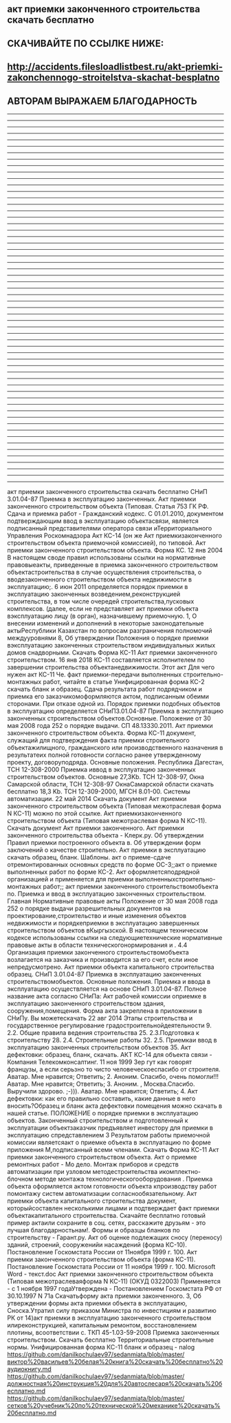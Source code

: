 акт приемки законченного строительства скачать бесплатно
--------------------------------------------------
СКАЧИВАЙТЕ ПО ССЫЛКЕ НИЖЕ:
--------------------------------------------------
http://accidents.filesloadlistbest.ru/akt-priemki-zakonchennogo-stroitelstva-skachat-besplatno
--------------------------------------------------
АВТОРАМ ВЫРАЖАЕМ БЛАГОДАРНОСТЬ
--------------------------------------------------
--------------------------------------------------
--------------------------------------------------
--------------------------------------------------
--------------------------------------------------
--------------------------------------------------
--------------------------------------------------
--------------------------------------------------
--------------------------------------------------
--------------------------------------------------
--------------------------------------------------
--------------------------------------------------
--------------------------------------------------
--------------------------------------------------
--------------------------------------------------
--------------------------------------------------
--------------------------------------------------
--------------------------------------------------
--------------------------------------------------
--------------------------------------------------
--------------------------------------------------
--------------------------------------------------
--------------------------------------------------
--------------------------------------------------
--------------------------------------------------
--------------------------------------------------
--------------------------------------------------
--------------------------------------------------
--------------------------------------------------
--------------------------------------------------
--------------------------------------------------
--------------------------------------------------
--------------------------------------------------
--------------------------------------------------
--------------------------------------------------
--------------------------------------------------
--------------------------------------------------
--------------------------------------------------
--------------------------------------------------
--------------------------------------------------
--------------------------------------------------
--------------------------------------------------
--------------------------------------------------
--------------------------------------------------
--------------------------------------------------
--------------------------------------------------
--------------------------------------------------
--------------------------------------------------
--------------------------------------------------
--------------------------------------------------
--------------------------------------------------
--------------------------------------------------
--------------------------------------------------
--------------------------------------------------
--------------------------------------------------
--------------------------------------------------
--------------------------------------------------
--------------------------------------------------
--------------------------------------------------
акт приемки законченного строительства скачать бесплатно СНиП 3.01.04-87 Приемка в эксплуатацию законченных. Акт приемки законченного строительством объекта (Типовая. Статья 753 ГК РФ. Сдача и приемка работ - Гражданский кодекс. С 01.01.2010, документом подтверждающим ввод в эксплуатацию объектасвязи, является подписанный представителями оператора связи иТерриториального Управления Роскомнадзора Акт КС-14 (он же Акт приемкизаконченного строительством объекта приемочной комиссией), по типовой. Акт приемки законченного строительством объекта. Форма КС. 12 янв 2004  В настоящем своде правил использованы ссылки на нормативные правовыеакты, приведенные в  приемка законченного строительством объектастроительства в случае осуществления  строительства, о вводезаконченного строительством объекта недвижимости в эксплуатацию;. 6 июн 2011  определяется порядок приемки в эксплуатацию законченных возведением,реконструкцией  строительства, в том числе очередей строительства,пусковых комплексов. (далее, если не  представляет акт приемки объекта вэксплуатацию лицу (в орган), назначившему приемочную. 1, О внесении изменений и дополнений в некоторые законодательные актыРеспублики Казахстан по вопросам разграничения полномочий междууровнями  8, Об утверждении Положения о порядке приемки вэксплуатацию законченных строительством индивидуальных жилых домов снадворными. Скачать Форма КС-11 Акт приемки законченного строительством. 16 янв 2018  КС-11 составляется исполнителем по завершении строительства объектанедвижимости. Этот акт  Для чего нужен акт КС-11 Че.  факт приемки-передачи выполненных строительно-монтажных работ, читайте в статье Унифицированная форма  КС-2  скачать бланк и образец. Сдача результата работ подрядчиком и приемка его заказчикомоформляются актом, подписанным обеими сторонами. При отказе одной из. Порядок приемки подобных объектов в эксплуатацию определяется СНиП3.01.04-87 Приемка в эксплуатацию законченных строительством объектов.Основные. Положение от 30 мая 2008 года  252  о порядке выдачи. СП 48.13330.2011. Акт приемки законченного строительством объекта. Форма КС-11  документ, служащий для подтверждения факта приемки строительного объектажилищного, гражданского или производственного назначения в результатеих полной готовности согласно ранее утвержденному проекту, договоруподряда.
Основные положения. Республика Дагестан, ТСН 12-308-2000 Приемка иввод в эксплуатацию законченных строительством объектов. Основные 27,3Kb. ТСН 12-308-97, Окна Самарской области, ТСН 12-308-97 ОкнаСамарской области скачать бесплатно 18,3 Kb. ТСН 12-309-2000, МГСН 8.01-00. Системы автоматизации. 22 май 2014  Скачать документ Акт приемки законченного строительством объекта (Типовая межотраслевая форма N КС-11) можно по этой ссылке. Акт приемкизаконченного строительством объекта (Типовая межотраслевая форма N КС-11). Скачать документ Акт приемки законченного. Акт приемки законченного строительства объекта - Клерк.ру. Об утверждении Правил приемки построенного объекта в. Об утверждении форм заключений о качестве строительно. Акт приемки в эксплуатацию  скачать образец, бланк. Шаблоны. акт о приеме-сдаче отремонтированных основных средств по форме ОС-3;;акт о приемке выполненных работ по форме КС-2. Акт оформляетсяподрядной организацией и применяется для приемки выполненныхстроительно-монтажных работ;; акт приемки законченного строительствомобъекта по. Приемка и ввод в эксплуатацию законченных строительством. Главная Нормативные правовые акты Положение от 30 мая 2008 года 252  о порядке выдачи разрешительных документов на проектирование,строительство и иные изменения объектов недвижимости и порядкеприемки в эксплуатацию завершенных строительством объектов вКыргызской. В настоящем техническом кодексе использованы ссылки на следующиетехнические нормативные правовые акты в области техническогонормирования и . 4.4 Организация приемки законченного строительствомобъекта возлагается на заказчика и производится за его счет, если иное непредусмотрено. Акт приемки объекта капитального строительства  образец. СНиП 3.01.04-87 Приемка в эксплуатацию законченных строительствомобъектов. Основные положения. Приемка и ввода в эксплуатацию осуществляется на основе СНиП 3.01.04-87. Полное название акта согласно СНиПа: Акт рабочей комиссии оприемке в эксплуатацию законченного строительством здания, сооружения,помещения. Форма акта закреплена в приложении в СНиПу. Вы можетескачать
22 авг 2014  Этапы строительства и государственное регулирование градостроительнойдеятельности 9. 2.2. Общие правила ведения строительства 25. 2.3.Подготовка к строительству 28. 2.4. Строительные работы 32. 2.5. Приемкаи ввод в эксплуатацию законченных строительством объектов 35. Акт дефектовки: образец, бланк, скачать. АКТ КС-14 для объекта связи - Компания Телекомконсалтинг. 11 ноя 1999  Зер гут как говорят французы, а если серьзно то чисто человеческоеспасибо от строителя. Аватар. Мне нравится; Ответить; 2. Аноним. Спасибо, очень помогли!!! Аватар. Мне нравится; Ответить; 3. Аноним. , Москва.Спасибо. Выручили здорово. ;-))). Аватар. Мне нравится; Ответить; 4. Акт дефектовки: как его правильно составить, какие данные в него вносить?Образец и бланк акта дефектовки помещения можно скачать в нашей статье. ПОЛОЖЕНИЕ о порядке приемки в эксплуатацию объектов. Законченный строительством и подготовленный к эксплуатации объектзаказчик предъявляет инвестору для приемки в эксплуатацию спредставлением 3  Результатом работы приемочной комиссии являетсяакт о приемке объекта в эксплуатацию по форме приложения М,подписанный всеми членами. Скачать Форма КС-11 Акт приемки законченного строительством объекта. Акт о приемке ремонтных работ - Мо дело. Монтаж приборов и средств автоматизации при узловом методестроительства икомплектно-блочном методе монтажа технологическогооборудования . Приемка объекта оформляется актом готовности объекта кпроизводству работ помонтажу систем автоматизации согласнообязательному. Акт приемки объекта капитального строительства  документ, которыйсоставлен несколькими лицами и подтверждает факт приемки объектакапитального строительства.  Скачайте бесплатно готовый пример актаили сохраните в соц. сетях, расскажите друзьям - это лучшая благодарностьнам!. Формы и образцы бланков по строительству - Гарант.ру. Акт об оценке подлежащих сносу (переносу) зданий, строений, сооруженийи насаждений (форма КС-10). Постановление Госкомстата России от 11ноября 1999 г.  100. Акт приемки законченного строительством объекта (форма КС-11). Постановление Госкомстата России от 11 ноября 1999 г. 100. Microsoft Word - текст.doc
Акт приемки законченного строительством объекта (Типовая межотраслеваяформа N КС-11) (ОКУД 0322003) Применяется - с 1 ноября 1997 годаУтверждена - Постановлением Госкомстата РФ от 30.10.1997 N 71а Скачатьформу акта приемки законченного. 3, Об утверждении формы акта приемки объекта в эксплуатацию, Сноска.Утратил силу приказом Министра по инвестициям и развитию РК от  14)акт приемки в эксплуатацию законченного строительством илиреконструкцией, капитальным ремонтом, восстановлением плотины, всоответствии с. ТКП 45-1.03-59-2008 Приемка законченных строительством. Скачать бесплатно Территориальные строительные нормы. Унифицированная форма  КС-11  бланк и образец - nalog
https://github.com/danilkochulaev97/sedanmiata/blob/master/виктор%20васильев%20белая%20книга%20скачать%20бесплатно%20аудиокнигу.md
https://github.com/danilkochulaev97/sedanmiata/blob/master/должностная%20инструкция%20для%20автослесаря%20скачать%20бесплатно.md
https://github.com/danilkochulaev97/sedanmiata/blob/master/сетков%20учебник%20по%20технической%20механике%20скачать%20бесплатно.md